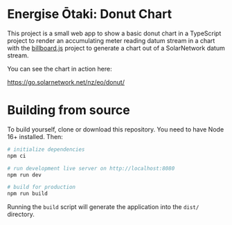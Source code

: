 # Energise Ōtaki: Donut Chart

This project is a small web app to show a basic donut chart
in a TypeScript project to render an accumulating meter reading datum stream in a chart with the [billboard.js][billboard] project to generate a chart out of a SolarNetwork datum stream.

You can see the chart in action here:

<https://go.solarnetwork.net/nz/eo/donut/>

<!--img alt="Screenshot of the Energise Ōtaki Donut Chart app" src="docs/eo-donut-screenshot@2x.png" width="1155"-->

# Building from source

To build yourself, clone or download this repository. You need to have
Node 16+ installed. Then:

```sh
# initialize dependencies
npm ci

# run development live server on http://localhost:8080
npm run dev

# build for production
npm run build
```

Running the `build` script will generate the application into the `dist/` directory.

[billboard]: https://naver.github.io/billboard.js/
